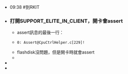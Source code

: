 - 09:38 #到RKIT
- ### 打開SUPPORT_ELITE_IN_CLIENT，開卡會assert
	- assert訊息的最後一行：
	- ```
	  0: Assert@CpuCtrlHelper.c[229]!
	  ```
	- flashdisk沒問題，但是開卡時就會assert
	-
-
-